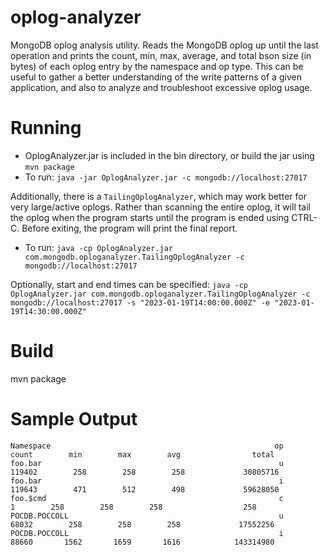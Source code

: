 # oplog-analyzer
MongoDB oplog analysis utility. Reads the MongoDB oplog up until the last operation and prints the count, min, max, average, and total bson size (in bytes) of each oplog entry by the namespace and op type. This can be useful to gather a better understanding of the write patterns of a given application, and also to analyze and troubleshoot excessive oplog usage.

# Running
* OplogAnalyzer.jar is included in the bin directory, or build the jar using `mvn package`
* To run:
    `java -jar OplogAnalyzer.jar -c mongodb://localhost:27017`
    
Additionally, there is a `TailingOplogAnalyzer`, which may work better for very large/active oplogs. Rather than scanning the entire oplog, it
will tail the oplog when the program starts until the program is ended using CTRL-C. Before exiting, the program will print the final report.
* To run:
    `java -cp OplogAnalyzer.jar com.mongodb.oploganalyzer.TailingOplogAnalyzer -c mongodb://localhost:27017`

Optionally, start and end times can be specified:
    `java -cp OplogAnalyzer.jar com.mongodb.oploganalyzer.TailingOplogAnalyzer -c mongodb://localhost:27017 -s "2023-01-19T14:00:00.000Z" -e "2023-01-19T14:30:00.000Z"`

# Build
mvn package

# Sample Output
```
Namespace                                                  op      count        min        max        avg                total
foo.bar                                                     u     119402        258        258        258             30805716
foo.bar                                                     i     119643        471        512        498             59628050
foo.$cmd                                                    c          1        258        258        258                  258
POCDB.POCCOLL                                               u      68032        258        258        258             17552256
POCDB.POCCOLL                                               i      88660       1562       1659       1616            143314980
```
